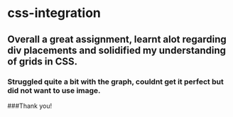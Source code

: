 # css-integration


## Overall a great assignment, learnt alot regarding div placements and solidified my understanding of grids in CSS.

### Struggled quite a bit with the graph, couldnt get it perfect but did not want to use image.

###Thank you!
